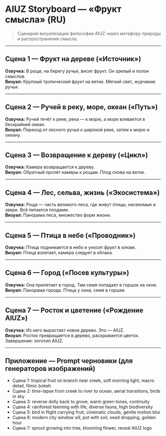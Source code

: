 # AIUZ Storyboard — «Фрукт смысла» (RU)

> Сценарий визуализации философии AIUZ через метафору природы и распространения смысла.

---
## Сцена 1 — Фрукт на дереве («Источник»)
**Озвучка:** В роще, на берегу ручья, висит фрукт. Он зрелый и полон смыслов.  
**Визуал:** Крупный тропический фрукт на ветке. Мягкий свет, журчание ручья.

---
## Сцена 2 — Ручей в реку, море, океан («Путь»)
**Озвучка:** Ручей течёт к реке, река — к морю, а море вливается в бескрайний океан.  
**Визуал:** Переход от лесного ручья к широкой реке, затем к морю и океану.

---
## Сцена 3 — Возвращение к дереву («Цикл»)
**Озвучка:** Камера возвращается к дереву.  
**Визуал:** Обратный пролёт камеры к рощам. Плод снова на ветке.

---
## Сцена 4 — Лес, сельва, жизнь («Экосистема»)
**Озвучка:** Роща — часть великого леса, где живут птицы, насекомые и звери. Всё питается плодами.  
**Визуал:** Панорама леса, множество форм жизни.

---
## Сцена 5 — Птица в небе («Проводник»)
**Озвучка:** Птица поднимается в небо и уносит фрукт в клюве.  
**Визуал:** Птица взлетает, камера следует в облака.

---
## Сцена 6 — Город («Посев культуры»)
**Озвучка:** Она прилетает в город. Там семя попадает в горшок на окне.  
**Визуал:** Панорама города. Птица у окна, семя в горшке.

---
## Сцена 7 — Росток и цветение («Рождение AIUZ»)
**Озвучка:** Из него вырастает новое дерево. Это — AIUZ.  
**Визуал:** Росток превращается в дерево, раскрывается цветок. Завершение: логотип AIUZ.

---
## Приложение — Prompt черновики (для генераторов изображений)
- Сцена 1: tropical fruit on branch near creek, soft morning light, macro detail, filmic bokeh
- Сцена 2: time-lapse from creek to river to ocean, aerial transitions, birds in sky
- Сцена 3: reverse dolly back to grove, warm green tones, continuity
- Сцена 4: rainforest teeming with life, diverse fauna, high biodiversity
- Сцена 5: bird in flight carrying fruit, cinematic clouds, gentle motion blur
- Сцена 6: modern city window sill, pot with soil, seed dropping, golden hour
- Сцена 7: sprout growing into tree, blooming flower, reveal AIUZ logo
